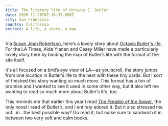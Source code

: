 ```yaml
---
title: The literary life of Octavia E. Butler
date: 2020-11-28T07:16:37.098Z
city: San Francisco
country: California
extract: A life, a story, a map.
---
```

Via [Susan Jean Robertson](https://www.susanjeanrobertson.com/links/link-literary-life-octavia-butler/), here’s a lovely story about [Octavia Butler's life](https://www.latimes.com/projects/la-libraries-octavia-butler-books-life/). For the LA Times, Aida Ylanan and Casey Miller have made a particularly lovely story here by binding the map of Butler’s life with the format of the site itself. 

It's all focused on a bird’s eye view of LA—as you scroll, the story jumps from one location in Butler’s life to the next with these tiny cards. But I sort of finished this story wanting so much more. This format has a ton of promise and I wanted to see it used in some other way, but it also left me wanting to read so much more about Butler’s life, too.

This reminds me that earlier this year I read *[The Parable of the Sower](https://bookshop.org/books/parable-of-the-sower/9781538732182)*, the only novel I read of Butler’s, and I entirely adored it. But it also stressed me out...in...the best possible way? Go read it, but make sure to sandwich it in between two very soft and calm books.